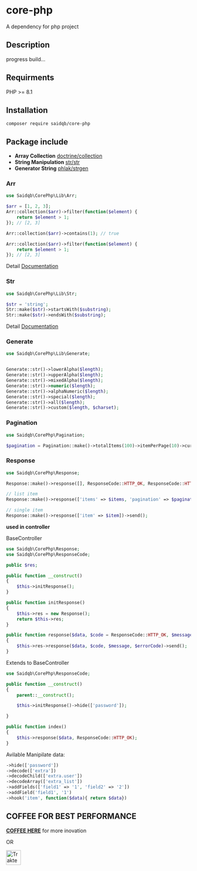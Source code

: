 # core-php

A dependency for php project

## Description

progress build...

## Requirments

PHP >= 8.1

## Installation

```
composer require saidqb/core-php
```

## Package include

- **Array Collection**  [doctrine/collection](https://www.doctrine-project.org/projects/collections.html)
- **String Manipulation**  [str/str](https://github.com/fe3dback/str?tab=readme-ov-file#functions-index)
- **Generator String**  [phlak/strgen](https://github.com/PHLAK/StrGen)

### Arr

```php
use Saidqb\CorePhp\Lib\Arr;

$arr = [1, 2, 3];
Arr::collection($arr)->filter(function($element) {
    return $element > 1;
}); // [2, 3]

Arr::collection($arr)->contains(1); // true

Arr::collection($arr)->filter(function($element) {
    return $element > 1;
}); // [2, 3]
```

Detail [Documentation](https://www.doctrine-project.org/projects/doctrine-collections/en/stable/index.html#collection-methods)

### Str

```php
use Saidqb\CorePhp\Lib\Str;

$str = 'string';
Str::make($str)->startsWith($substring);
Str::make($str)->endsWith($substring);
```
Detail [Documentation](https://github.com/fe3dback/str?tab=readme-ov-file#functions-index)


### Generate

```php
use Saidqb\CorePhp\Lib\Generate;


Generate::str()->lowerAlpha($length);
Generate::str()->upperAlpha($length);
Generate::str()->mixedAlpha($length);
Generate::str()->numeric($length);
Generate::str()->alphaNumeric($length);
Generate::str()->special($length);
Generate::str()->all($length);
Generate::str()->custom($length, $charset);
```

### Pagination

```php
use Saidqb\CorePhp\Pagination;

$pagination = Pagination::make()->totalItems(100)->itemPerPage(10)->currentPage(1)->get();

```

### Response

```php
use Saidqb\CorePhp\Response;

Response::make()->response([], ResponseCode::HTTP_OK, ResponseCode::HTTP_OK_MESSAGE, 0)->send();

// list item
Response::make()->response(['items' => $items, 'pagination' => $pagination])->send();

// single item
Response::make()->response(['item' => $item])->send();
```

**used in controller**

BaseController
```php
use Saidqb\CorePhp\Response;
use Saidqb\CorePhp\ResponseCode;

public $res;

public function __construct()
{
    $this->initResponse();
}

public function initResponse()
{
    $this->res = new Response();
    return $this->res;
}

public function response($data, $code = ResponseCode::HTTP_OK, $message = ResponseCode::HTTP_OK_MESSAGE, $errorCode = 0)
{
    $this->res->response($data, $code, $message, $errorCode)->send();
}
```

Extends to BaseController
```php
use Saidqb\CorePhp\ResponseCode;

public function __construct()
{
    parent::__construct();

    $this->initResponse()->hide(['password']);

}

public function index()
{
    $this->response($data, ResponseCode::HTTP_OK);
}
```

Avilable Manipilate data:
```php
->hide(['password'])
->decode(['extra'])
->decodeChild(['extra.user'])
->decodeArray(['extra_list'])
->addFields(['field1' => '1', 'field2' => '2'])
->addField('field1', '1')
->hook('item', function($data){ return $data})
```





## COFFEE FOR BEST PERFORMANCE

**[COFFEE HERE](https://saidqb.github.io/coffee)** for more inovation

OR

<a href="https://trakteer.id/saidqb/tip" target="_blank"><img id="wse-buttons-preview" src="https://cdn.trakteer.id/images/embed/trbtn-red-1.png?date=18-11-2023" height="40" style="border:0px;height:40px;" alt="Trakteer Saya"></a>
